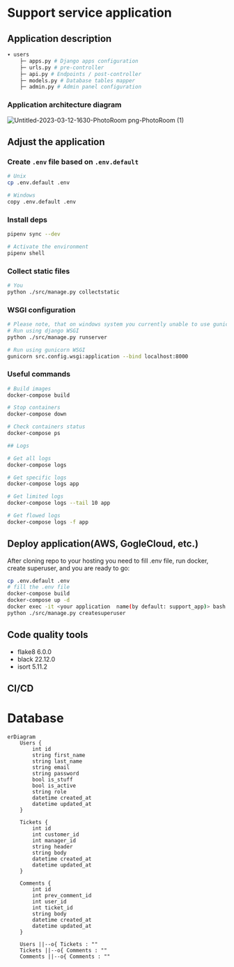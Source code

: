 # Support service application

## Application description
```bash
▾ users
    ├─ apps.py # Django apps configuration
    ├─ urls.py # pre-controller
    ├─ api.py # Endpoints / post-controller
    ├─ models.py # Database tables mapper
    ├─ admin.py # Admin panel configuration
```
### Application architecture diagram
![Untitled-2023-03-12-1630-PhotoRoom png-PhotoRoom (1)](https://user-images.githubusercontent.com/89578357/224575404-7e93f890-7d54-4fe9-a91b-6de869acdb62.png)


## Adjust the application


### Create `.env` file based on `.env.default`
```bash
# Unix
cp .env.default .env

# Windows
copy .env.default .env
```
### Install deps
```bash
pipenv sync --dev

# Activate the environment
pipenv shell
```

### Collect static files
```bash
# You 
python ./src/manage.py collectstatic 
```

### WSGI configuration
```bash
# Please note, that on windows system you currently unable to use gunicorn due to bug: https://github.com/lux-org/lux/issues/483
# Run using django WSGI
python ./src/manage.py runserver

# Run using gunicorn WSGI
gunicorn src.config.wsgi:application --bind localhost:8000

```
### Useful commands
```bash
# Build images
docker-compose build

# Stop containers
docker-compose down

# Check containers status
docker-compose ps

## Logs

# Get all logs
docker-compose logs

# Get specific logs
docker-compose logs app

# Get limited logs
docker-compose logs --tail 10 app

# Get flowed logs
docker-compose logs -f app
```

## Deploy application(AWS, GogleCloud, etc.)
After cloning repo to your hosting you need to fill .env file, run docker, create superuser, and you are ready to go:
```bash
cp .env.default .env
# fill the .env file
docker-compose build
docker-compose up -d
docker exec -it <your application  name(by default: support_app)> bash
python ./src/manage.py createsuperuser
```
## Code quality tools
- flake8 6.0.0
- black 22.12.0
- isort 5.11.2

## CI/CD





# Database
```mermaid
erDiagram
    Users {
        int id
        string first_name
        string last_name
        string email
        string password
        bool is_stuff
        bool is_active
        string role
        datetime created_at
        datetime updated_at
    }
    
    Tickets {
        int id
        int customer_id
        int manager_id
        string header
        string body
        datetime created_at
        datetime updated_at
    }
    
    Comments {
        int id
        int prev_comment_id
        int user_id
        int ticket_id
        string body
        datetime created_at
        datetime updated_at
    }
    
    Users ||--o{ Tickets : ""
    Tickets ||--o{ Comments : ""
    Comments ||--o{ Comments : ""
```
